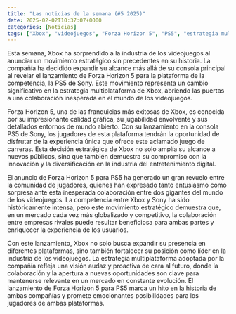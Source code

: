 ```yaml
---
title: "Las noticias de la semana (#5 2025)"
date: 2025-02-02T10:37:07+0000
categories: [Noticias]
tags: ["Xbox", "videojuegos", "Forza Horizon 5", "PS5", "estrategia multiplataforma", "colaboración", "industria del entretenimiento digital."]
---
```


Esta semana, Xbox ha sorprendido a la industria de los videojuegos al anunciar un movimiento estratégico sin precedentes en su historia. La compañía ha decidido expandir su alcance más allá de su consola principal al revelar el lanzamiento de Forza Horizon 5 para la plataforma de la competencia, la PS5 de Sony. Este movimiento representa un cambio significativo en la estrategia multiplataforma de Xbox, abriendo las puertas a una colaboración inesperada en el mundo de los videojuegos.

Forza Horizon 5, una de las franquicias más exitosas de Xbox, es conocida por su impresionante calidad gráfica, su jugabilidad envolvente y sus detallados entornos de mundo abierto. Con su lanzamiento en la consola PS5 de Sony, los jugadores de esta plataforma tendrán la oportunidad de disfrutar de la experiencia única que ofrece este aclamado juego de carreras. Esta decisión estratégica de Xbox no solo amplía su alcance a nuevos públicos, sino que también demuestra su compromiso con la innovación y la diversificación en la industria del entretenimiento digital.

El anuncio de Forza Horizon 5 para PS5 ha generado un gran revuelo entre la comunidad de jugadores, quienes han expresado tanto entusiasmo como sorpresa ante esta inesperada colaboración entre dos gigantes del mundo de los videojuegos. La competencia entre Xbox y Sony ha sido históricamente intensa, pero este movimiento estratégico demuestra que, en un mercado cada vez más globalizado y competitivo, la colaboración entre empresas rivales puede resultar beneficiosa para ambas partes y enriquecer la experiencia de los usuarios.

Con este lanzamiento, Xbox no solo busca expandir su presencia en diferentes plataformas, sino también fortalecer su posición como líder en la industria de los videojuegos. La estrategia multiplataforma adoptada por la compañía refleja una visión audaz y proactiva de cara al futuro, donde la colaboración y la apertura a nuevas oportunidades son clave para mantenerse relevante en un mercado en constante evolución. El lanzamiento de Forza Horizon 5 para PS5 marca un hito en la historia de ambas compañías y promete emocionantes posibilidades para los jugadores de ambas plataformas.
    